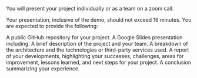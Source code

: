 You will present your project individually or as a team on a zoom call.

Your presentation, inclusive of the demo, should not exceed 16 minutes. You are expected to provide the following:

A public GitHub repository for your project. A Google Slides presentation including: A brief description of the project and your team. A breakdown of the architecture and the technologies or third-party services used. A report of your developments, highlighting your successes, challenges, areas for improvement, lessons learned, and next steps for your project. A conclusion summarizing your experience.
